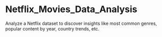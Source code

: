 # Netflix_Movies_Data_Analysis
Analyze a Netflix dataset to discover insights like most common genres, popular content by year, country trends, etc.
